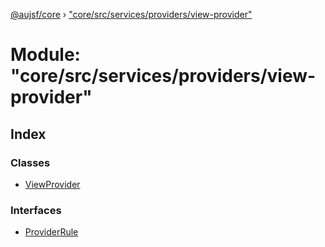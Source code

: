 [@aujsf/core](../README.md) › ["core/src/services/providers/view-provider"](_core_src_services_providers_view_provider_.md)

# Module: "core/src/services/providers/view-provider"

## Index

### Classes

* [ViewProvider](../classes/_core_src_services_providers_view_provider_.viewprovider.md)

### Interfaces

* [ProviderRule](../interfaces/_core_src_services_providers_view_provider_.providerrule.md)
